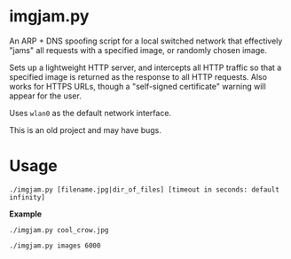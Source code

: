 imgjam.py
======

An ARP + DNS spoofing script for a local switched network that effectively "jams" all requests with a specified image, or randomly chosen image.

Sets up a lightweight HTTP server, and intercepts all HTTP traffic so that a specified image is returned as the response to all HTTP requests. Also works for HTTPS URLs, though a "self-signed certificate" warning will appear for the user.

Uses `wlan0` as the default network interface.

This is an old project and may have bugs.

Usage
=====

    ./imgjam.py [filename.jpg|dir_of_files] [timeout in seconds: default infinity]

**Example**

    ./imgjam.py cool_crow.jpg
    
    ./imgjam.py images 6000
